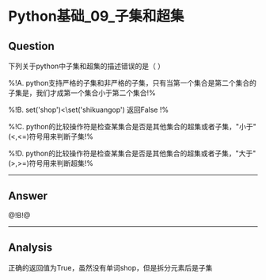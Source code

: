 # Python基础_09_子集和超集


## Question
下列关于python中子集和超集的描述错误的是（ ）

%!A. python支持严格的子集和非严格的子集，只有当第一个集合是第二个集合的子集是，我们才成第一个集合小于第二个集合!%

%!B. set('shop')<\set('shikuangop') 返回False !%

%!C. python的比较操作符是检查某集合是否是其他集合的超集或者子集，"小于"(<,<=)符号用来判断子集!%

%!D. python的比较操作符是检查某集合是否是其他集合的超集或者子集，"大于"(>,>=)符号用来判断超集!%

----

## Answer
@!B!@

----

## Analysis

正确的返回值为True，虽然没有单词shop，但是拆分元素后是子集

